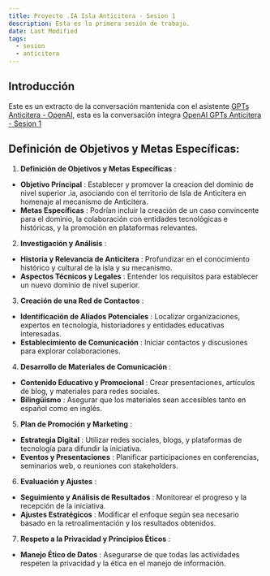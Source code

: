 ```yaml
---
title: Proyecto .IA Isla Anticitera - Sesion 1
description: Esta es la primera sesión de trabajo.
date: Last Modified
tags:
  - sesion
  - anticitera
---
```


## Introducción

Este es un extracto de la conversación mantenida con el asistente [GPTs Anticitera - OpenAI](https://chat.openai.com/g/g-fnpHOClUW-anticitera), esta es la conversación integra [OpenAI GPTs Anticitera - Sesion 1](https://chat.openai.com/share/f89e60c3-e351-46e5-a8d7-3e04a6782f4e)

## Definición de Objetivos y Metas Específicas:

1. **Definición de Objetivos y Metas Específicas** :
  - **Objetivo Principal** : Establecer y promover la creacion del dominio de nivel superior .ia, asociando con el territorio de Isla de Anticitera en homenaje al mecanismo de Anticitera.
  - **Metas Específicas** : Podrían incluir la creación de un caso convincente para el dominio, la colaboración con entidades tecnológicas e históricas, y la promoción en plataformas relevantes.
2. **Investigación y Análisis** :
  - **Historia y Relevancia de Anticitera** : Profundizar en el conocimiento histórico y cultural de la isla y su mecanismo.
  - **Aspectos Técnicos y Legales** : Entender los requisitos para establecer un nuevo dominio de nivel superior.
3. **Creación de una Red de Contactos** :
  - **Identificación de Aliados Potenciales** : Localizar organizaciones, expertos en tecnología, historiadores y entidades educativas interesadas.
  - **Establecimiento de Comunicación** : Iniciar contactos y discusiones para explorar colaboraciones.
4. **Desarrollo de Materiales de Comunicación** :
  - **Contenido Educativo y Promocional** : Crear presentaciones, artículos de blog, y materiales para redes sociales.
  - **Bilingüismo** : Asegurar que los materiales sean accesibles tanto en español como en inglés.
5. **Plan de Promoción y Marketing** :
  - **Estrategia Digital** : Utilizar redes sociales, blogs, y plataformas de tecnología para difundir la iniciativa.
  - **Eventos y Presentaciones** : Planificar participaciones en conferencias, seminarios web, o reuniones con stakeholders.
6. **Evaluación y Ajustes** :
  - **Seguimiento y Análisis de Resultados** : Monitorear el progreso y la recepción de la iniciativa.
  - **Ajustes Estratégicos** : Modificar el enfoque según sea necesario basado en la retroalimentación y los resultados obtenidos.
7. **Respeto a la Privacidad y Principios Éticos** :
  - **Manejo Ético de Datos** : Asegurarse de que todas las actividades respeten la privacidad y la ética en el manejo de información.
